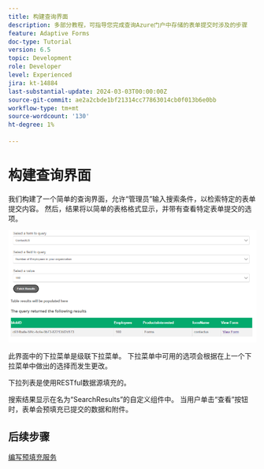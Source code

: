 ```yaml
---
title: 构建查询界面
description: 多部分教程，可指导您完成查询Azure门户中存储的表单提交时涉及的步骤
feature: Adaptive Forms
doc-type: Tutorial
version: 6.5
topic: Development
role: Developer
level: Experienced
jira: kt-14884
last-substantial-update: 2024-03-03T00:00:00Z
source-git-commit: ae2a2cbde1bf21314cc77863014cb0f013b6e0bb
workflow-type: tm+mt
source-wordcount: '130'
ht-degree: 1%

---
```


# 构建查询界面

我们构建了一个简单的查询界面，允许“管理员”输入搜索条件，以检索特定的表单提交内容。 然后，结果将以简单的表格格式显示，并带有查看特定表单提交的选项。

![查询提交](assets/query-submissions.png)

此界面中的下拉菜单是级联下拉菜单。 下拉菜单中可用的选项会根据在上一个下拉菜单中做出的选择而发生更改。

下拉列表是使用RESTful数据源填充的。

搜索结果显示在名为“SearchResults”的自定义组件中。 当用户单击“查看”按钮时，表单会预填充已提交的数据和附件。

## 后续步骤

[编写预填充服务](./part4.md)
